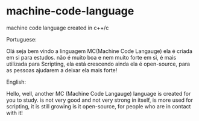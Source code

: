 # machine-code-language
machine code language created in c++/c

Portuguese:

Olá seja bem vindo a linguagem MC(Machine Code Langauge) ela é criada em si para estudos. não é muito boa e nem muito forte em si,
é mais utilizada para Scripting, ela está crescendo ainda ela é open-source, para as pessoas ajudarem a deixar ela mais forte!

English:

Hello, well, another MC (Machine Code Langauge) language is created for you to study. is not very good and not very strong in itself,
is more used for scripting, it is still growing is it open-source, for people who are in contact with it!

